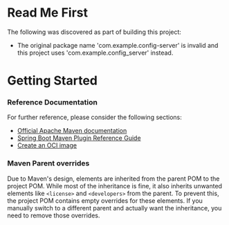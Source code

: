 # Read Me First
The following was discovered as part of building this project:

* The original package name 'com.example.config-server' is invalid and this project uses 'com.example.config_server' instead.

# Getting Started

### Reference Documentation
For further reference, please consider the following sections:

* [Official Apache Maven documentation](https://maven.apache.org/guides/index.html)
* [Spring Boot Maven Plugin Reference Guide](https://docs.spring.io/spring-boot/3.3.11/maven-plugin)
* [Create an OCI image](https://docs.spring.io/spring-boot/3.3.11/maven-plugin/build-image.html)

### Maven Parent overrides

Due to Maven's design, elements are inherited from the parent POM to the project POM.
While most of the inheritance is fine, it also inherits unwanted elements like `<license>` and `<developers>` from the parent.
To prevent this, the project POM contains empty overrides for these elements.
If you manually switch to a different parent and actually want the inheritance, you need to remove those overrides.

